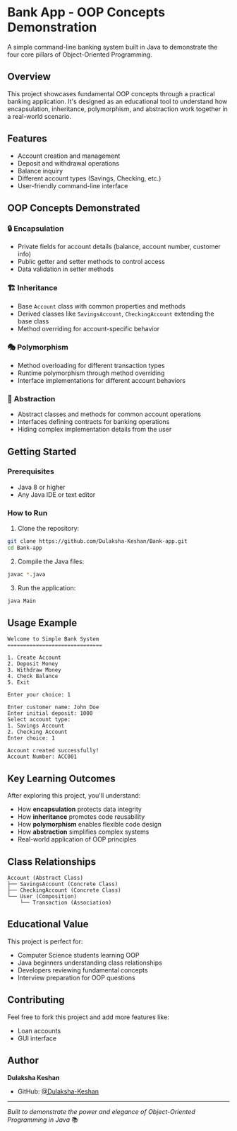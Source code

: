 # Bank App - OOP Concepts Demonstration

A simple command-line banking system built in Java to demonstrate the four core pillars of Object-Oriented Programming.

## Overview

This project showcases fundamental OOP concepts through a practical banking application. It's designed as an educational tool to understand how encapsulation, inheritance, polymorphism, and abstraction work together in a real-world scenario.

## Features

- Account creation and management
- Deposit and withdrawal operations
- Balance inquiry
- Different account types (Savings, Checking, etc.)
- User-friendly command-line interface

## OOP Concepts Demonstrated

### 🔒 **Encapsulation**
- Private fields for account details (balance, account number, customer info)
- Public getter and setter methods to control access
- Data validation in setter methods

### 🏗️ **Inheritance** 
- Base `Account` class with common properties and methods
- Derived classes like `SavingsAccount`, `CheckingAccount` extending the base class
- Method overriding for account-specific behavior

### 🎭 **Polymorphism**
- Method overloading for different transaction types
- Runtime polymorphism through method overriding
- Interface implementations for different account behaviors

### 🎨 **Abstraction**
- Abstract classes and methods for common account operations
- Interfaces defining contracts for banking operations
- Hiding complex implementation details from the user



## Getting Started

### Prerequisites
- Java 8 or higher
- Any Java IDE or text editor

### How to Run

1. Clone the repository:
```bash
git clone https://github.com/Dulaksha-Keshan/Bank-app.git
cd Bank-app
```

2. Compile the Java files:
```bash
javac *.java
```

3. Run the application:
```bash
java Main
```

## Usage Example

```
Welcome to Simple Bank System
==============================

1. Create Account
2. Deposit Money
3. Withdraw Money
4. Check Balance
5. Exit

Enter your choice: 1

Enter customer name: John Doe
Enter initial deposit: 1000
Select account type:
1. Savings Account
2. Checking Account
Enter choice: 1

Account created successfully!
Account Number: ACC001
```

## Key Learning Outcomes

After exploring this project, you'll understand:

- How **encapsulation** protects data integrity
- How **inheritance** promotes code reusability
- How **polymorphism** enables flexible code design
- How **abstraction** simplifies complex systems
- Real-world application of OOP principles

## Class Relationships

```
Account (Abstract Class)
├── SavingsAccount (Concrete Class)
├── CheckingAccount (Concrete Class)
└── User (Composition)
    └── Transaction (Association)
```



## Educational Value

This project is perfect for:
- Computer Science students learning OOP
- Java beginners understanding class relationships
- Developers reviewing fundamental concepts
- Interview preparation for OOP questions

## Contributing

Feel free to fork this project and add more features like:
- Loan accounts
- GUI interface



## Author

**Dulaksha Keshan**
- GitHub: [@Dulaksha-Keshan](https://github.com/Dulaksha-Keshan)

---

*Built to demonstrate the power and elegance of Object-Oriented Programming in Java* 📚
